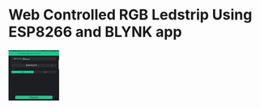 # Web Controlled RGB Ledstrip Using ESP8266 and BLYNK app

<img src="img/1_Create_project.jpg" width="100" height="100">
